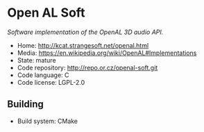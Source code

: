 # Open AL Soft

_Software implementation of the OpenAL 3D audio API._

- Home: http://kcat.strangesoft.net/openal.html
- Media: https://en.wikipedia.org/wiki/OpenAL#Implementations
- State: mature
- Code repository: http://repo.or.cz/openal-soft.git
- Code language: C
- Code license: LGPL-2.0

## Building

- Build system: CMake

